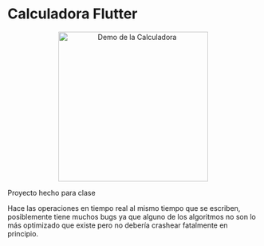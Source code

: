 # Calculadora Flutter

<p align="center"><img alt="Demo de la Calculadora" src="https://github.com/Laesx/calculadora_flutter/assets/51269470/934fe018-9cb7-4bde-a632-f384d150c6e2" style="width: 300px"/></p>

Proyecto hecho para clase

Hace las operaciones en tiempo real al mismo tiempo que se escriben, posiblemente tiene muchos bugs ya que alguno de los algoritmos no son lo más optimizado que existe pero no debería crashear fatalmente en principio.
